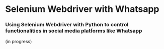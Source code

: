 # Selenium Webdriver with Whatsapp
### Using Selenium Webdriver with Python to control functionalities in social media platforms like Whatsapp

(in progress)
